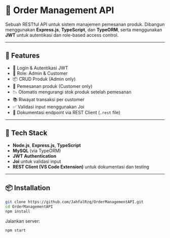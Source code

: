 # 🛒 Order Management API

Sebuah RESTful API untuk sistem manajemen pemesanan produk. Dibangun menggunakan **Express.js**, **TypeScript**, dan **TypeORM**, serta menggunakan **JWT** untuk autentikasi dan role-based access control.

---

## 🚀 Features

- 🔐 Login & Autentikasi JWT
- 👤 Role: Admin & Customer
- 📦 CRUD Produk (Admin only)
- 🧾 Pemesanan produk (Customer only)
- 📉 Otomatis mengurangi stok produk setelah pemesanan
- 📚 Riwayat transaksi per customer
- ✅ Validasi input menggunakan Joi
- 🧪 Dokumentasi endpoint via REST Client (`.rest` file)

---

## 🧱 Tech Stack

- **Node.js**, **Express.js**, **TypeScript**
- **MySQL** (via TypeORM)
- **JWT Authentication**
- **Joi** untuk validasi input
- **REST Client (VS Code Extension)** untuk dokumentasi dan testing

---

## 📦 Installation

```bash
git clone https://github.com/JahfalRzq/OrderManagementAPI.git
cd OrderManagementAPI
npm install
```

Jalankan server:

```
npm start
```


